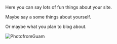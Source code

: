 Here you can say lots of fun things about your site.

Maybe say a some things about yourself.

Or maybe what you plan to blog about.

![PhotofromGuam](assets/PhotofromGuam.jpeg)
